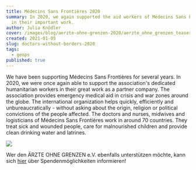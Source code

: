 ```yaml
---
title: Médecins Sans Frontières 2020
summary: In 2020, we again supported the aid workers of Médecins Sans Frontières
  in their important work.
author: Julia Knödler
cover: /images/blog/aerzte-ohne-grenzen-2020/aerzte_ohne_grenzen_teaser.jpg
created: 2021-01-05
slug: doctors-without-borders-2020
tags:
  - geops
published: true
---
```

We have been supporting Médecins Sans Frontières for several years. In 2020, we were once again able to support the association's dedicated humanitarian workers in their great work as a partner company. The association provides emergency medical aid in crisis and war zones around the globe. The international organization helps quickly, efficiently and unbureaucratically - without asking about the origin, religion or political convictions of the people affected. The doctors and nurses, midwives and logisticians of Médecins Sans Frontières work in around 70 countries. They treat sick and wounded people, care for malnourished children and provide clean drinking water and latrines.

![](/images/blog/aerzte-ohne-grenzen-2020/Logo%20Partner-Unternehmen.png)

Wer den ÄRZTE OHNE GRENZEN e.V. ebenfalls unterstützen möchte, kann sich [hier](https://www.aerzte-ohne-grenzen.de/spenden-retten-menschenleben) über Spendenmöglichkeiten informieren!